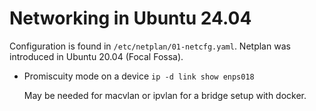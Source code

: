 # Networking in Ubuntu 24.04

Configuration is found in `/etc/netplan/01-netcfg.yaml`. Netplan was introduced in Ubuntu 20.04 (Focal Fossa).

- Promiscuity mode on a device `ip -d link show enps018`

  May be needed for macvlan or ipvlan for a bridge setup with docker.
